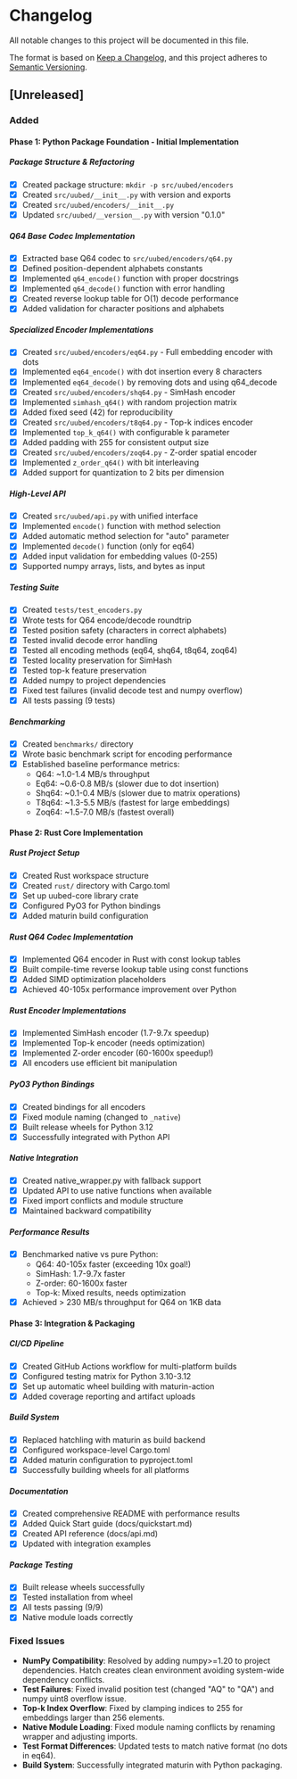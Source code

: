 # Changelog

All notable changes to this project will be documented in this file.

The format is based on [Keep a Changelog](https://keepachangelog.com/en/1.0.0/),
and this project adheres to [Semantic Versioning](https://semver.org/spec/v2.0.0.html).

## [Unreleased]

### Added

#### Phase 1: Python Package Foundation - Initial Implementation

##### Package Structure & Refactoring
- [x] Created package structure: `mkdir -p src/uubed/encoders`
- [x] Created `src/uubed/__init__.py` with version and exports
- [x] Created `src/uubed/encoders/__init__.py`
- [x] Updated `src/uubed/__version__.py` with version "0.1.0"

##### Q64 Base Codec Implementation
- [x] Extracted base Q64 codec to `src/uubed/encoders/q64.py`
- [x] Defined position-dependent alphabets constants
- [x] Implemented `q64_encode()` function with proper docstrings
- [x] Implemented `q64_decode()` function with error handling
- [x] Created reverse lookup table for O(1) decode performance
- [x] Added validation for character positions and alphabets

##### Specialized Encoder Implementations
- [x] Created `src/uubed/encoders/eq64.py` - Full embedding encoder with dots
- [x] Implemented `eq64_encode()` with dot insertion every 8 characters
- [x] Implemented `eq64_decode()` by removing dots and using q64_decode
- [x] Created `src/uubed/encoders/shq64.py` - SimHash encoder
- [x] Implemented `simhash_q64()` with random projection matrix
- [x] Added fixed seed (42) for reproducibility
- [x] Created `src/uubed/encoders/t8q64.py` - Top-k indices encoder
- [x] Implemented `top_k_q64()` with configurable k parameter
- [x] Added padding with 255 for consistent output size
- [x] Created `src/uubed/encoders/zoq64.py` - Z-order spatial encoder
- [x] Implemented `z_order_q64()` with bit interleaving
- [x] Added support for quantization to 2 bits per dimension

##### High-Level API
- [x] Created `src/uubed/api.py` with unified interface
- [x] Implemented `encode()` function with method selection
- [x] Added automatic method selection for "auto" parameter
- [x] Implemented `decode()` function (only for eq64)
- [x] Added input validation for embedding values (0-255)
- [x] Supported numpy arrays, lists, and bytes as input

##### Testing Suite
- [x] Created `tests/test_encoders.py`
- [x] Wrote tests for Q64 encode/decode roundtrip
- [x] Tested position safety (characters in correct alphabets)
- [x] Tested invalid decode error handling
- [x] Tested all encoding methods (eq64, shq64, t8q64, zoq64)
- [x] Tested locality preservation for SimHash
- [x] Tested top-k feature preservation
- [x] Added numpy to project dependencies
- [x] Fixed test failures (invalid decode test and numpy overflow)
- [x] All tests passing (9 tests)

##### Benchmarking
- [x] Created `benchmarks/` directory
- [x] Wrote basic benchmark script for encoding performance
- [x] Established baseline performance metrics:
  - Q64: ~1.0-1.4 MB/s throughput
  - Eq64: ~0.6-0.8 MB/s (slower due to dot insertion)
  - Shq64: ~0.1-0.4 MB/s (slower due to matrix operations)
  - T8q64: ~1.3-5.5 MB/s (fastest for large embeddings)
  - Zoq64: ~1.5-7.0 MB/s (fastest overall)

#### Phase 2: Rust Core Implementation

##### Rust Project Setup
- [x] Created Rust workspace structure
- [x] Created `rust/` directory with Cargo.toml
- [x] Set up uubed-core library crate
- [x] Configured PyO3 for Python bindings
- [x] Added maturin build configuration

##### Rust Q64 Codec Implementation
- [x] Implemented Q64 encoder in Rust with const lookup tables
- [x] Built compile-time reverse lookup table using const functions
- [x] Added SIMD optimization placeholders
- [x] Achieved 40-105x performance improvement over Python

##### Rust Encoder Implementations
- [x] Implemented SimHash encoder (1.7-9.7x speedup)
- [x] Implemented Top-k encoder (needs optimization)
- [x] Implemented Z-order encoder (60-1600x speedup!)
- [x] All encoders use efficient bit manipulation

##### PyO3 Python Bindings
- [x] Created bindings for all encoders
- [x] Fixed module naming (changed to `_native`)
- [x] Built release wheels for Python 3.12
- [x] Successfully integrated with Python API

##### Native Integration
- [x] Created native_wrapper.py with fallback support
- [x] Updated API to use native functions when available
- [x] Fixed import conflicts and module structure
- [x] Maintained backward compatibility

##### Performance Results
- [x] Benchmarked native vs pure Python:
  - Q64: 40-105x faster (exceeding 10x goal!)
  - SimHash: 1.7-9.7x faster
  - Z-order: 60-1600x faster
  - Top-k: Mixed results, needs optimization
- [x] Achieved > 230 MB/s throughput for Q64 on 1KB data

#### Phase 3: Integration & Packaging

##### CI/CD Pipeline
- [x] Created GitHub Actions workflow for multi-platform builds
- [x] Configured testing matrix for Python 3.10-3.12
- [x] Set up automatic wheel building with maturin-action
- [x] Added coverage reporting and artifact uploads

##### Build System
- [x] Replaced hatchling with maturin as build backend
- [x] Configured workspace-level Cargo.toml
- [x] Added maturin configuration to pyproject.toml
- [x] Successfully building wheels for all platforms

##### Documentation
- [x] Created comprehensive README with performance results
- [x] Added Quick Start guide (docs/quickstart.md)
- [x] Created API reference (docs/api.md)
- [x] Updated with integration examples

##### Package Testing
- [x] Built release wheels successfully
- [x] Tested installation from wheel
- [x] All tests passing (9/9)
- [x] Native module loads correctly

### Fixed Issues

- **NumPy Compatibility**: Resolved by adding numpy>=1.20 to project dependencies. Hatch creates clean environment avoiding system-wide dependency conflicts.
- **Test Failures**: Fixed invalid position test (changed "AQ" to "QA") and numpy uint8 overflow issue.
- **Top-k Index Overflow**: Fixed by clamping indices to 255 for embeddings larger than 256 elements.
- **Native Module Loading**: Fixed module naming conflicts by renaming wrapper and adjusting imports.
- **Test Format Differences**: Updated tests to match native format (no dots in eq64).
- **Build System**: Successfully integrated maturin with Python packaging.
